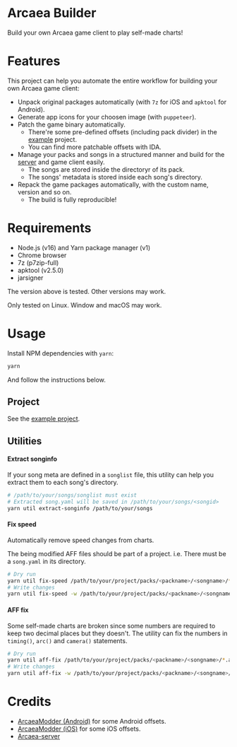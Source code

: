 # Arcaea Builder

Build your own Arcaea game client to play self-made charts!

# Features

This project can help you automate the entire workflow for building your own Arcaea game client:

* Unpack original packages automatically (with `7z` for iOS and `apktool` for Android).
* Generate app icons for your choosen image (with `puppeteer`).
* Patch the game binary automatically.
  * There're some pre-defined offsets (including pack divider) in the [example](example) project.
  * You can find more patchable offsets with IDA.
* Manage your packs and songs in a structured manner and build for the [server](https://github.com/Lost-MSth/Arcaea-server) and game client easily.
  * The songs are stored inside the directoryr of its pack.
  * The songs' metadata is stored inside each song's directory.
* Repack the game packages automatically, with the custom name, version and so on.
  * The build is fully reproducible!

# Requirements

* Node.js (v16) and Yarn package manager (v1)
* Chrome browser
* 7z (p7zip-full)
* apktool (v2.5.0)
* jarsigner

The version above is tested. Other versions may work.

Only tested on Linux. Window and macOS may work.

# Usage

Install NPM dependencies with `yarn`:

```bash
yarn
```

And follow the instructions below.

## Project

See the [example project](example).

## Utilities

#### Extract songinfo

If your song meta are defined in a `songlist` file, this utility can help you extract them to each song's directory.

```bash
# /path/to/your/songs/songlist must exist
# Extracted song.yaml will be saved in /path/to/your/songs/<songid>
yarn util extract-songinfo /path/to/your/songs
```

#### Fix speed

Automatically remove speed changes from charts.

The being modified AFF files should be part of a project. i.e. There must be a `song.yaml` in its directory.

```bash
# Dry run
yarn util fix-speed /path/to/your/project/packs/<packname>/<songname>/*.aff
# Write changes
yarn util fix-speed -w /path/to/your/project/packs/<packname>/<songname>/*.aff
```

#### AFF fix

Some self-made charts are broken since some numbers are required to keep two decimal places but they doesn't. The utility can fix the numbers in `timing()`, `arc()` and `camera()` statements.

```bash
# Dry run
yarn util aff-fix /path/to/your/project/packs/<packname>/<songname>/*.aff
# Write changes
yarn util aff-fix -w /path/to/your/project/packs/<packname>/<songname>/*.aff
```

# Credits

* [ArcaeaModder (Android)](https://github.com/ArcaeaMemory/ArcaeaModder) for some Android offsets.
* [ArcaeaModder (iOS)](https://github.com/c8763yee/ArcaeaModder) for some iOS offsets.
* [Arcaea-server](https://github.com/Lost-MSth/Arcaea-server)
